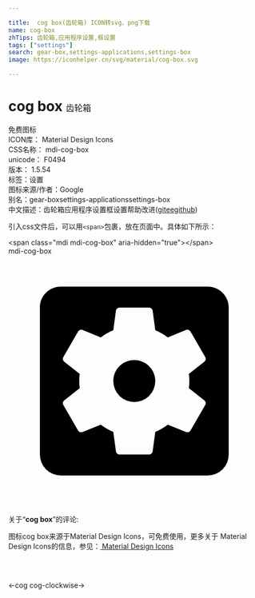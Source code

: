 ```yaml
---

title:  cog box(齿轮箱) ICON转svg、png下载
name: cog-box
zhTips: 齿轮箱,应用程序设置,框设置
tags: ["settings"]
search: gear-box,settings-applications,settings-box
image: https://iconhelper.cn/svg/material/cog-box.svg

---
```


# cog box  <small style="font-size: 60%;font-weight: 100">齿轮箱</small>


<div class="detail-page">
<p>
<span><span class="badge-success badge">免费图标</span> </span>
<br/>
<span>
ICON库：
<span class="badge-secondary badge">Material Design Icons</span> 
</span>
<br/>
<span>
CSS名称：
<span class="badge-secondary badge">mdi-cog-box</span> 
</span>
<br/>
<span>
unicode：
<span class="badge-secondary badge">F0494</span> 
<copy-btn content='F0494' btn-title=""></copy-btn>
<copy-btn :content='String.fromCodePoint(parseInt("F0494", 16))' btn-title="复制U"></copy-btn>
</span>
<br/>
<span>
版本：
<span class="badge-secondary badge">1.5.54</span> 
</span><br/><span>标签：<span class="badge-light badge"><router-link to="/tags/settings.html">设置</router-link></span></span>
<br/>
<span>图标来源/作者：<span class="badge-light badge">Google</span></span> 
<br/>
<span>别名：<span class="badge-light badge">gear-box</span><span class="badge-light badge">settings-applications</span><span class="badge-light badge">settings-box</span></span><br/><span class="zh-detail">中文描述：<span class="badge-primary badge">齿轮箱</span><span class="badge-primary badge">应用程序设置</span><span class="badge-primary badge">框设置</span><span class="help-link"><span>帮助改进</span>(<a href="https://gitee.com/liuwave/icon-helper/edit/master/json/material/cog-box.json" target="_blank" rel="noopener noreferrer">gitee</a><a href="https://github.com/liuwave/icon-helper/edit/master/json/material/cog-box.json" target="_blank" rel="noopener noreferrer">github</a></span>)</span><br/>
</p>
</div>
<div class="alert alert-dark">
  <i class="mdi mdi-cog-box mdi-48px"></i>
  <i class="mdi mdi-cog-box mdi-36px"></i>
  <i class="mdi mdi-cog-box mdi-24px"></i>
  <i class="mdi mdi-cog-box mdi-18px"></i>
</div>
<div>
  <p>引入css文件后，可以用<code>&lt;span&gt;</code>包裹，放在页面中。具体如下所示：    
  </p>
  <div class="alert alert-primary" style="font-size: 14px">
    &lt;span class="mdi mdi-cog-box" aria-hidden="true"&gt;&lt;/span&gt;
    <copy-btn content='<span class="mdi mdi-cog-box" aria-hidden="true"></span>'></copy-btn>
  </div>
  <div class="alert alert-secondary">
    <i class="mdi mdi-cog-box"
    style="font-size: 24px"
    aria-hidden="true"></i> mdi-cog-box
    <copy-btn content="mdi-cog-box" btn-title="复制图标名称"></copy-btn>
  </div>
</div>
<div id="svg" class="svg-wrap">
<svg xmlns="http://www.w3.org/2000/svg" viewBox="0 0 24 24"><path d="M17.25,12C17.25,12.23 17.23,12.46 17.2,12.68L18.68,13.84C18.81,13.95 18.85,14.13 18.76,14.29L17.36,16.71C17.27,16.86 17.09,16.92 16.93,16.86L15.19,16.16C14.83,16.44 14.43,16.67 14,16.85L13.75,18.7C13.72,18.87 13.57,19 13.4,19H10.6C10.43,19 10.28,18.87 10.25,18.7L10,16.85C9.56,16.67 9.17,16.44 8.81,16.16L7.07,16.86C6.91,16.92 6.73,16.86 6.64,16.71L5.24,14.29C5.15,14.13 5.19,13.95 5.32,13.84L6.8,12.68C6.77,12.46 6.75,12.23 6.75,12C6.75,11.77 6.77,11.54 6.8,11.32L5.32,10.16C5.19,10.05 5.15,9.86 5.24,9.71L6.64,7.29C6.73,7.13 6.91,7.07 7.07,7.13L8.81,7.84C9.17,7.56 9.56,7.32 10,7.15L10.25,5.29C10.28,5.13 10.43,5 10.6,5H13.4C13.57,5 13.72,5.13 13.75,5.29L14,7.15C14.43,7.32 14.83,7.56 15.19,7.84L16.93,7.13C17.09,7.07 17.27,7.13 17.36,7.29L18.76,9.71C18.85,9.86 18.81,10.05 18.68,10.16L17.2,11.32C17.23,11.54 17.25,11.77 17.25,12M19,3H5C3.89,3 3,3.89 3,5V19A2,2 0 0,0 5,21H19A2,2 0 0,0 21,19V5C21,3.89 20.1,3 19,3M12,10C10.89,10 10,10.89 10,12A2,2 0 0,0 12,14A2,2 0 0,0 14,12C14,10.89 13.1,10 12,10Z" /></svg>
</div>
<detail full-name='mdi-cog-box'></detail>
<div class="icon-detail__container">
<p>关于“<b>cog box</b>”的评论:</p>
</div>
<Vssue title="关于“cog box”的评论" />    
<div><p>图标cog box来源于Material Design Icons，可免费使用，更多关于 Material Design Icons的信息，参见：<a target="_blank" href="https://iconhelper.cn/material.html"> Material Design Icons</a>
</p></div>

<div style="padding:2rem 0 " class="page-nav"><p class="inner"><span class="prev">←<router-link to="/icon/cog.html">cog</router-link></span> <span class="next"><router-link to="/icon/cog-clockwise.html">cog-clockwise</router-link>→</span></p></div>

